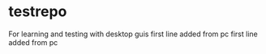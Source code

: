 # testrepo
For learning and testing with desktop guis
first line added from pc
first line added from pc
